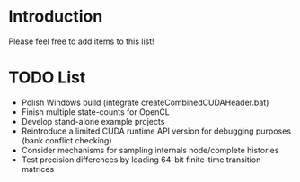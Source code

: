# Introduction #

Please feel free to add items to this list!


# TODO List #
  * Polish Windows build (integrate createCombinedCUDAHeader.bat)
  * Finish multiple state-counts for OpenCL
  * Develop stand-alone example projects
  * Reintroduce a limited CUDA runtime API version for debugging purposes (bank conflict checking)
  * Consider mechanisms for sampling internals node/complete histories
  * Test precision differences by loading 64-bit finite-time transition matrices